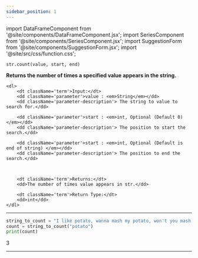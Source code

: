 ```yaml
---
sidebar_position: 1
---
```


import DataFrameComponent from '@site/components/DataFrameComponent.jsx';
import SeriesComponent from '@site/components/SeriesComponent.jsx';
import SuggestionForm from '@site/components/SuggestionForm.jsx';
import '@site/src/css/function.css';

<code>str.count(value, start, end)</code>

<div className='base'>
    <p><strong> Returns the number of times a specified value appears in the string.</strong></p>

    <dl>
        <dt className='term'>Input:</dt>
        <dd className='parameter'>value : <em>String</em></dd>
        <dd className='parameter-description'> The string to value to search for.</dd>

        <dd className='parameter'>start : <em>int, Optional (Default 0) </em></dd>
        <dd className='parameter-description'> The position to start the search.</dd>

        <dd className='parameter'>start : <em>int, Optional (Default is end of string) </em></dd>
        <dd className='parameter-description'> The position to end the search.</dd>

        

        <dt className='term'>Returns:</dt>
        <dd>The number of times value appears in str.</dd>

        <dt className='term'>Return Type:</dt>
        <dd>int</dd>
    </dl>
</div>

---

```python
string_to_count = "I like potato, wanna mash my potato, won't you mash your potato with me?"
count = string_to_count("potato")
print(count)
```
3



---
<SuggestionForm/>